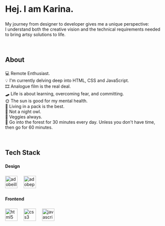 <h1 align="left">Hej. I am Karina.</h1>

###

<p align="left">My journey from designer to developer gives me a unique perspective: I understand both the creative vision and the technical requirements needed to bring artsy solutions to life.</p><br>

###

<h2 align="left">About</h2>

###

<p align="left">💻 Remote Enthusiast.<br>💡 I'm currently delving deep into HTML, CSS and JavaScript.<br>🎞️ Analogue film is the real deal.<br>🛹 Life is about learning, overcoming fear, and committing.<br>🌞 The sun is good for my mental health. <br>🐺 Living in a pack is the best.<br>🦉 Not a night owl. <br>🥑 Veggies always.<br>🌳 Go into the forest for 30 minutes every day. Unless you don't have time, then go for 60 minutes.</p><br>

###

<h2 align="left">Tech Stack</h2>

###

<h4 align="left">Design</h4>

###

<div align="left">
  <img src="https://skillicons.dev/icons?i=ai" height="40" alt="adobeillustrator logo"  />
  <img width="12" />
  <img src="https://skillicons.dev/icons?i=ps" height="40" alt="adobephotoshop logo"  />
</div>

###

<h4 align="left">Frontend</h4>

###

<div align="left">
  <img src="https://cdn.jsdelivr.net/gh/devicons/devicon/icons/html5/html5-original.svg" height="40" alt="html5 logo"  />
  <img width="12" />
  <img src="https://cdn.jsdelivr.net/gh/devicons/devicon/icons/css3/css3-original.svg" height="40" alt="css3 logo"  />
  <img width="12" />
  <img src="https://cdn.jsdelivr.net/gh/devicons/devicon/icons/javascript/javascript-plain.svg" height="40" alt="javascript logo"  />
</div>

###
<br>
